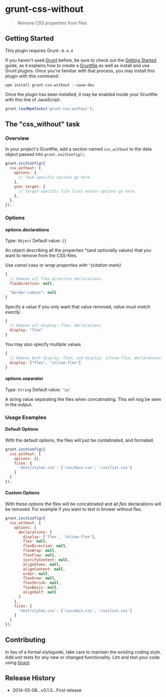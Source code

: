 # grunt-css-without

> Remove CSS properties from files

## Getting Started
This plugin requires Grunt `~0.4.4`

If you haven't used [Grunt](http://gruntjs.com/) before, be sure to check out the [Getting Started](http://gruntjs.com/getting-started) guide, as it explains how to create a [Gruntfile](http://gruntjs.com/sample-gruntfile) as well as install and use Grunt plugins. Once you're familiar with that process, you may install this plugin with this command:

```shell
npm install grunt-css-without --save-dev
```

Once the plugin has been installed, it may be enabled inside your Gruntfile with this line of JavaScript:

```js
grunt.loadNpmTasks('grunt-css-without');
```

## The "css_without" task

### Overview
In your project's Gruntfile, add a section named `css_without` to the data object passed into `grunt.initConfig()`.

```js
grunt.initConfig({
  css_without: {
    options: {
      // Task-specific options go here.
    },
    your_target: {
      // Target-specific file lists and/or options go here.
    },
  },
});
```

### Options

#### options.declarations
Type: `Object`
Default value: `{}`

An object describing all the properties *(and optionally values) that you want to remove from the CSS-files.

Use *camel case* or *wrap properties with `"`(citation mark)*

```js
{
  // Remove all flex-direction declarations
  flexDirection: null,

  "border-radius": null
}
```

Specify a value if you only want that value removed, *value must match exactly*. 

```js
{
  // Remove all display: flex; declarations
  display: "flex"
}
```

You may also specify multiple values

```js
{
  // Remove both display: flex; and display: inline-flex; declarations
  display: ["flex", "inline-flex"]
}
```

#### options.separator
Type: `String`
Default value: `'\n'`

A string value separating the files when concatinating. This will nog be seen in the output.

### Usage Examples

#### Default Options
With the default options, the files will just be contatinated, and formated. 

```js
grunt.initConfig({
  css_without: {
    options: {},
    files: {
      'dest/styles.css': ['css/main.css', 'css/list.css']
    }
  }
});
```

#### Custom Options
With these options the files will be concatinated and all *flex* declarations will be removed. For example if you want to test in brower without flex.

```js
grunt.initConfig({
  css_without: {
    options: {
      declarations: [
        display: ['flex', 'inline-flex'],
        flex: null,
        flexDirection: null,
        flexWrap: null,
        flexFlow: null,
        justifyContent: null,
        alignItems: null,
        alignContent: null,
        order: null,
        flexGrow: null,
        flexShrink: null,
        flexBasis: null,
        alignSelf: null
      ]
    },
    files: {
      'dest/styles.css': ['css/main.css', 'css/list.css']
    }
  }
});
```

## Contributing
In lieu of a formal styleguide, take care to maintain the existing coding style. Add unit tests for any new or changed functionality. Lint and test your code using [Grunt](http://gruntjs.com/).

## Release History
* 2014-05-08...v0.1.0...First release
